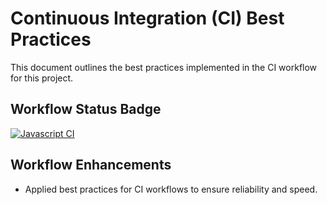 # Continuous Integration (CI) Best Practices

This document outlines the best practices implemented in the CI workflow for this project.

## Workflow Status Badge

[![Javascript CI](https://github.com/MostafaKhaled2017/S24-core-course-labs/actions/workflows/javascript_ci.yaml/badge.svg)](https://github.com/MostafaKhaled2017/S24-core-course-labs/actions/workflows/javascript_ci.yaml)

## Workflow Enhancements
   - Applied best practices for CI workflows to ensure reliability and speed.